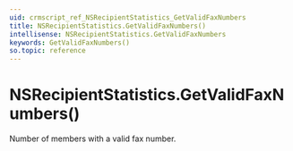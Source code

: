 ```yaml
---
uid: crmscript_ref_NSRecipientStatistics_GetValidFaxNumbers
title: NSRecipientStatistics.GetValidFaxNumbers()
intellisense: NSRecipientStatistics.GetValidFaxNumbers
keywords: GetValidFaxNumbers()
so.topic: reference
---
```


# NSRecipientStatistics.GetValidFaxNumbers()

Number of members with a valid fax number.

